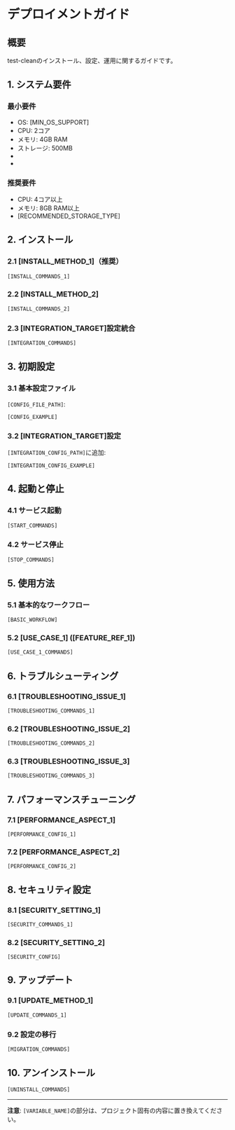 # デプロイメントガイド

## 概要

test-cleanのインストール、設定、運用に関するガイドです。

## 1. システム要件

### 最小要件
- OS: [MIN_OS_SUPPORT]
- CPU: 2コア
- メモリ: 4GB RAM
- ストレージ: 500MB
- [DEPENDENCY_1]: [MIN_VERSION_1]
- [DEPENDENCY_2]: [MIN_VERSION_2]

### 推奨要件
- CPU: 4コア以上
- メモリ: 8GB RAM以上
- [RECOMMENDED_STORAGE_TYPE]

## 2. インストール

### 2.1 [INSTALL_METHOD_1]（推奨）

```bash
[INSTALL_COMMANDS_1]
```

### 2.2 [INSTALL_METHOD_2]

```bash
[INSTALL_COMMANDS_2]
```

### 2.3 [INTEGRATION_TARGET]設定統合

```bash
[INTEGRATION_COMMANDS]
```

## 3. 初期設定

### 3.1 基本設定ファイル

`[CONFIG_FILE_PATH]`:
```[CONFIG_FORMAT]
[CONFIG_EXAMPLE]
```

### 3.2 [INTEGRATION_TARGET]設定

`[INTEGRATION_CONFIG_PATH]`に追加:
```[INTEGRATION_LANGUAGE]
[INTEGRATION_CONFIG_EXAMPLE]
```

## 4. 起動と停止

### 4.1 サービス起動

```bash
[START_COMMANDS]
```

### 4.2 サービス停止

```bash
[STOP_COMMANDS]
```

## 5. 使用方法

### 5.1 基本的なワークフロー

```bash
[BASIC_WORKFLOW]
```

### 5.2 [USE_CASE_1] ([FEATURE_REF_1])

```bash
[USE_CASE_1_COMMANDS]
```

## 6. トラブルシューティング

### 6.1 [TROUBLESHOOTING_ISSUE_1]

```bash
[TROUBLESHOOTING_COMMANDS_1]
```

### 6.2 [TROUBLESHOOTING_ISSUE_2]

```bash
[TROUBLESHOOTING_COMMANDS_2]
```

### 6.3 [TROUBLESHOOTING_ISSUE_3]

```bash
[TROUBLESHOOTING_COMMANDS_3]
```

## 7. パフォーマンスチューニング

### 7.1 [PERFORMANCE_ASPECT_1]

```[CONFIG_FORMAT]
[PERFORMANCE_CONFIG_1]
```

### 7.2 [PERFORMANCE_ASPECT_2]

```[CONFIG_FORMAT]
[PERFORMANCE_CONFIG_2]
```

## 8. セキュリティ設定

### 8.1 [SECURITY_SETTING_1]

```bash
[SECURITY_COMMANDS_1]
```

### 8.2 [SECURITY_SETTING_2]

```[CONFIG_FORMAT]
[SECURITY_CONFIG]
```

## 9. アップデート

### 9.1 [UPDATE_METHOD_1]

```bash
[UPDATE_COMMANDS_1]
```

### 9.2 設定の移行

```bash
[MIGRATION_COMMANDS]
```

## 10. アンインストール

```bash
[UNINSTALL_COMMANDS]
```

---

**注意**: `[VARIABLE_NAME]`の部分は、プロジェクト固有の内容に置き換えてください。